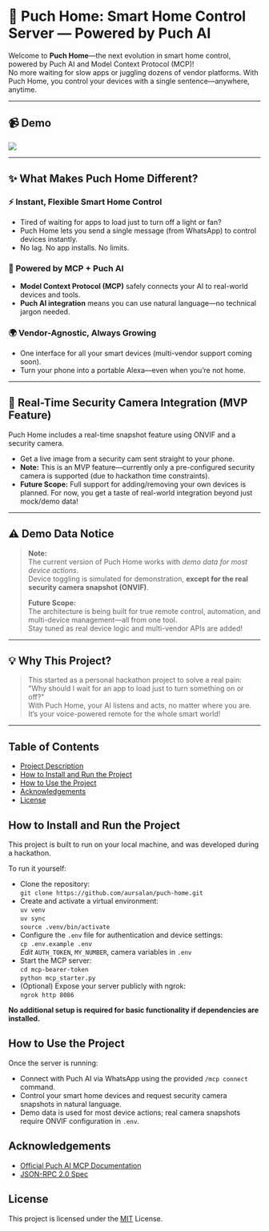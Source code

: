 # 🏡 Puch Home: Smart Home Control Server — Powered by Puch AI

Welcome to **Puch Home**—the next evolution in smart home control, powered by Puch AI and Model Context Protocol (MCP)!  
No more waiting for slow apps or juggling dozens of vendor platforms. With Puch Home, you control your devices with a single sentence—anywhere, anytime.

---

## 📹 Demo

![](assets/demo.gif)

---

## ✨ What Makes Puch Home Different?

### ⚡ Instant, Flexible Smart Home Control
- Tired of waiting for apps to load just to turn off a light or fan?  
- Puch Home lets you send a single message (from WhatsApp) to control devices instantly.  
- No lag. No app installs. No limits.

### 🧠 Powered by MCP + Puch AI
- **Model Context Protocol (MCP)** safely connects your AI to real-world devices and tools.
- **Puch AI integration** means you can use natural language—no technical jargon needed.

### 🌍 Vendor-Agnostic, Always Growing
- One interface for all your smart devices (multi-vendor support coming soon).
- Turn your phone into a portable Alexa—even when you’re not home.

---

## 🚨 Real-Time Security Camera Integration (MVP Feature)

Puch Home includes a real-time snapshot feature using ONVIF and a security camera.  
- Get a live image from a security cam sent straight to your phone.
- **Note:** This is an MVP feature—currently only a pre-configured security camera is supported (due to hackathon time constraints).  
- **Future Scope:** Full support for adding/removing your own devices is planned. For now, you get a taste of real-world integration beyond just mock/demo data!

---

## ⚠️ Demo Data Notice

> **Note:**  
> The current version of Puch Home works with _demo data for most device actions_.  
> Device toggling is simulated for demonstration, **except for the real security camera snapshot (ONVIF)**.
>
> **Future Scope:**  
> The architecture is being built for true remote control, automation, and multi-device management—all from one tool.  
> Stay tuned as real device logic and multi-vendor APIs are added!

---

## 💡 Why This Project?

> This started as a personal hackathon project to solve a real pain:  
> "Why should I wait for an app to load just to turn something on or off?"  
> With Puch Home, your AI listens and acts, no matter where you are.  
> It’s your voice-powered remote for the whole smart world!

---

## Table of Contents

- [Project Description](#🏡-puch-home-smart-home-control-server--powered-by-puch-ai)
- [How to Install and Run the Project](#how-to-install-and-run-the-project)
- [How to Use the Project](#how-to-use-the-project)
- [Acknowledgements](#acknowledgements)
- [License](#license)

## How to Install and Run the Project

This project is built to run on your local machine, and was developed during a hackathon.

To run it yourself:
- Clone the repository:  
  `git clone https://github.com/aursalan/puch-home.git`
- Create and activate a virtual environment:  
  `uv venv`  
  `uv sync`  
  `source .venv/bin/activate`
- Configure the `.env` file for authentication and device settings:  
  `cp .env.example .env`  
  *Edit* `AUTH_TOKEN`, `MY_NUMBER`, camera variables in `.env`
- Start the MCP server:  
  `cd mcp-bearer-token`  
  `python mcp_starter.py`
- (Optional) Expose your server publicly with ngrok:  
  `ngrok http 8086`

**No additional setup is required for basic functionality if dependencies are installed.**

## How to Use the Project

Once the server is running:
- Connect with Puch AI via WhatsApp using the provided `/mcp connect` command.
- Control your smart home devices and request security camera snapshots in natural language.
- Demo data is used for most device actions; real camera snapshots require ONVIF configuration in `.env`.

## Acknowledgements

 - [Official Puch AI MCP Documentation](https://puch.ai/mcp)
 - [JSON-RPC 2.0 Spec](https://www.jsonrpc.org/specification)

## License
This project is licensed under the [MIT](LICENSE) License.
````
